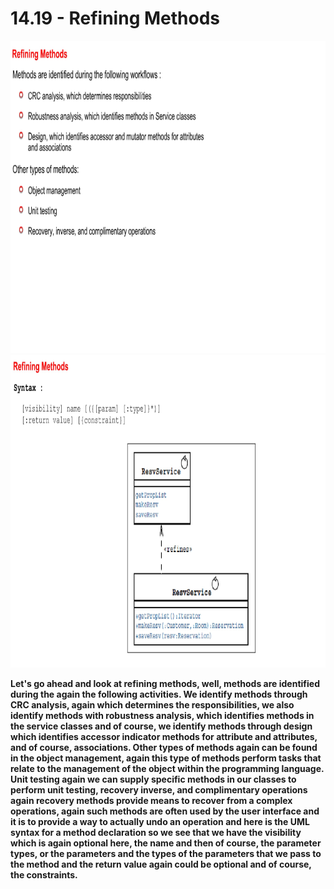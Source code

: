# 14.19 - Refining Methods

<img src="/images/14_19_01.jpg" width="800" height="500">
<img src="/images/14_19_02.jpg" width="800" height="500">

**Let's go ahead and look at refining methods, well, methods are identified during the again the following activities. We identify methods through CRC analysis, again which determines the responsibilities, we also identify methods with robustness analysis, which identifies methods in the service classes and of course, we identify methods through design which identifies accessor indicator methods for attribute and attributes, and of course, associations. Other types of methods again can be found in the object management, again this type of methods perform tasks that relate to the management of the object within the programming language. Unit testing again we can supply specific methods in our classes to perform unit testing, recovery inverse, and complimentary operations again recovery methods provide means to recover from a complex operations, again such methods are often used by the user interface and it is to provide a way to actually undo an operation and here is the UML syntax for a method declaration so we see that we have the visibility which is again optional here, the name and then of course, the parameter types, or the parameters and the types of the parameters that we pass to the method and the return value again could be optional and of course, the constraints.**